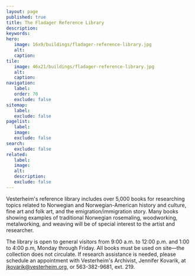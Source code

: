 ```yaml
---
layout: page
published: true
title: The Fladager Reference Library
description:
keywords:
hero:
   image: 16x9/buildings/fladager-reference-library.jpg
   alt: 
   caption: 
tile:
   image: 46x21/buildings/fladager-reference-library.jpg
   alt: 
   caption:
navigation:
   label:
   order: 70
   exclude: false
sitemap:
   label:
   exclude: false
pagelist:
   label:
   image:
   exclude: false  
search:
   exclude: false
related:
   label:
   image:
   alt:
   description:
   exclude: false
---
```

Vesterheim's reference library includes over 5,000 books for researching topics related to Norwegian and Norwegian-American history and culture, fine art and folk art, and the emigration/immigration story. Many books showing examples of traditional Norwegian rosemaling, woodworking, metalworking, and weaving will be of special interest to the artist and researcher. 

The library is open to general visitors from 9:00 a.m. to 12:00 p.m. and 1:00 to 4:00 p.m, Monday through Friday. All books must be used on site—the collection does not circulate. If research assistance is needed, please schedule an appointment with Vesterheim's Archivist, Jennifer Kovarik, at [jkovarik@vesterheim.org](mailto:jkovarik@vesterheim.org), or 563-382-9681, ext. 219.
